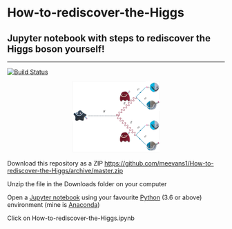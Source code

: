 # How-to-rediscover-the-Higgs 
## Jupyter notebook with steps to rediscover the Higgs boson yourself!
------
[![Build Status](https://dev.azure.com/me338/me338/_apis/build/status/How-to-rediscover-the-Higgs?branchName=master)](https://dev.azure.com/me338/me338)

<CENTER><img src="HZZ_feynman.pdf" style="width:40%"></CENTER>

Download this repository as a ZIP https://github.com/meevans1/How-to-rediscover-the-Higgs/archive/master.zip

Unzip the file in the Downloads folder on your computer

Open a [Jupyter notebook](https://jupyter.org) using your favourite [Python](https://www.python.org) (3.6 or above) environment (mine is [Anaconda](https://www.anaconda.com/distribution/))

Click on How-to-rediscover-the-Higgs.ipynb
